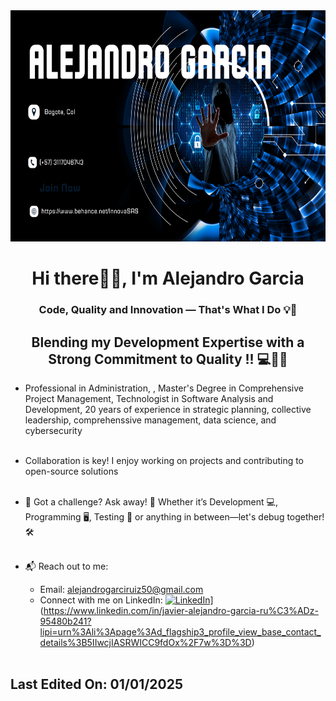 <img src="Garcia.png" alt="Imagen de Garcia" width="100%" height="370" />

<h1 align="center">Hi there👋🏻, I'm Alejandro Garcia</h1>
<h3 align="center">Code, Quality and Innovation — That's What I Do 💡🚀 </h3>
<h2 align="center">Blending my Development Expertise with a Strong Commitment to Quality !! 💻🔧✅ </h2>

- Professional in Administration, , Master's Degree in Comprehensive Project Management, Technologist in Software Analysis and Development, 20 years of experience in strategic planning, collective leadership, comprehenssive management, data science, and cybersecurity <br><br>
  
- Collaboration is key! I enjoy working on projects and contributing to open-source solutions<br><br>
  
- 💬 Got a challenge? Ask away! 💬 Whether it’s Development 💻, Programming 🖥️, Testing 🧪 or anything in between—let's debug together! 🛠️<br><br>
  
- 📬 Reach out to me:<br>
  - Email: alejandrogarciruiz50@gmail.com<br>
  - Connect with me on LinkedIn: [![LinkedIn](https://img.shields.io/badge/LinkedIn-%230077B5.svg?logo=linkedin&logoColor=white)](https://linkedin.com/in/hema-priya-v-74926318b)](https://www.linkedin.com/in/javier-alejandro-garcia-ru%C3%ADz-95480b241?lipi=urn%3Ali%3Apage%3Ad_flagship3_profile_view_base_contact_details%3B5IIwcjIASRWICC9fdOx%2F7w%3D%3D)<br><br>
## Last Edited On: 01/01/2025

